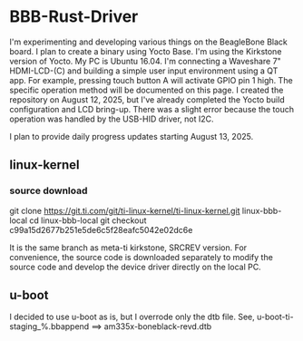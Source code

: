 # BBB-Rust-Driver

I'm experimenting and developing various things on the BeagleBone Black board.
I plan to create a binary using Yocto Base.
I'm using the Kirkstone version of Yocto.
My PC is Ubuntu 16.04.
I'm connecting a Waveshare 7" HDMI-LCD-(C) and building a simple user input environment using a QT app. For example, pressing touch button A will activate GPIO pin 1 high. The specific operation method will be documented on this page.
I created the repository on August 12, 2025, but I've already completed the Yocto build configuration and LCD bring-up. There was a slight error because the touch operation was handled by the USB-HID driver, not I2C.

I plan to provide daily progress updates starting August 13, 2025.

## linux-kernel
### source download
  git clone https://git.ti.com/git/ti-linux-kernel/ti-linux-kernel.git linux-bbb-local
  cd linux-bbb-local
  git checkout c99a15d2677b251e5de6c5f28eafc5042e02dc6e

  It is the same branch as meta-ti kirkstone, SRCREV version.
  For convenience, the source code is downloaded separately to modify the source code and develop the device driver directly on the local PC.

## u-boot
  I decided to use u-boot as is, but I overrode only the dtb file.
  See, u-boot-ti-staging_%.bbappend  ==> am335x-boneblack-revd.dtb
  

